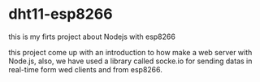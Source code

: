 # dht11-esp8266
this is my firts project about Nodejs with esp8266

this project come up with an introduction to how make a web server with Node.js, also, we have used a library called socke.io for sending datas in real-time form wed clients and from
esp8266.
